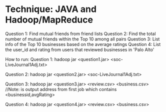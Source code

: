 # Technique: JAVA and Hadoop/MapReduce

Question 1: Find mutual friends from friend lists
Question 2: Find the total number of mutual friends within the Top 10 among all pairs
Question 3: List info of the Top 10 businesses based on the average ratings
Question 4: List the user_id and rating from users that reviewed businesses in 'Palo Alto'


How to run:
Question 1:
  hadoop jar <question1.jar> <soc-LiveJournal1Adj.txt> <out1>

Question 2:
  hadoop jar <question2.jar> <soc-LiveJournal1Adj.txt> <out2>

Question 3:
  hadoop jar <question3.jar> <review.csv> <temp> <business.csv> <out3>
//Note: <temp> is output address from first job which contains <businessid,avgRating>

Question 4:
  hadoop jar <question4.jar> <review.csv> <business.csv> <out4>

